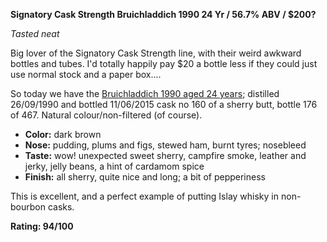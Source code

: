 **Signatory Cask Strength Bruichladdich 1990 24 Yr / 56.7% ABV / $200?**

*Tasted neat*

Big lover of the Signatory Cask Strength line, with their weird awkward bottles and tubes.  I'd totally happily pay $20 a bottle less if they could just use normal stock and a paper box....

So today we have the [Bruichladdich 1990 aged 24 years](https://www.whiskybase.com/whiskies/whisky/70326/bruichladdich-1990-sv); distilled 26/09/1990 and bottled 11/06/2015 cask no 160 of a sherry butt, bottle 176 of 467.  Natural colour/non-filtered (of course).

* **Color:** dark brown
* **Nose:** pudding, plums and figs, stewed ham, burnt tyres; nosebleed
* **Taste:** wow!  unexpected sweet sherry, campfire smoke, leather and jerky, jelly beans, a hint of cardamom spice
* **Finish:** all sherry, quite nice and long; a bit of pepperiness

This is excellent, and a perfect example of putting Islay whisky in non-bourbon casks.

**Rating: 94/100**